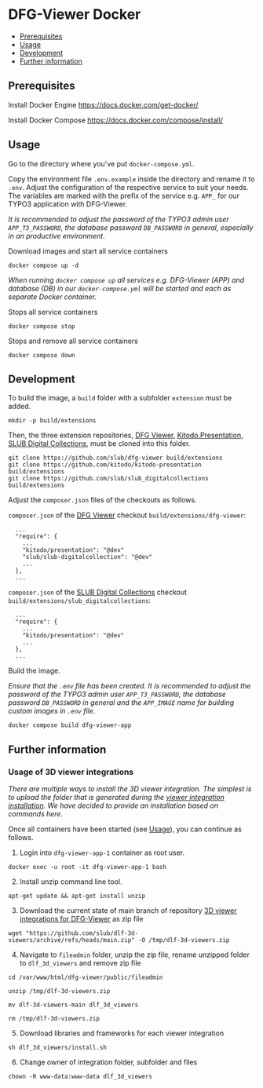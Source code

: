 # DFG-Viewer Docker

 * [Prerequisites](#prerequisites)
 * [Usage](#usage)
 * [Development](#development)
 * [Further information](#further-information)

## Prerequisites

Install Docker Engine
https://docs.docker.com/get-docker/

Install Docker Compose
https://docs.docker.com/compose/install/

## Usage

Go to the directory where you've put `docker-compose.yml`.

Copy the environment file `.env.example` inside the directory and rename it to `.env`. Adjust the configuration of the respective service to suit your needs. The variables are marked with the prefix of the service e.g. `APP_` for our TYPO3 application with DFG-Viewer.

*It is recommended to adjust the password of the TYPO3 admin user `APP_T3_PASSWORD`, the database password `DB_PASSWORD` in general, especially in an productive environment.*

Download images and start all service containers
```
docker compose up -d
```

*When running `docker compose up` all services e.g. DFG-Viewer (APP) and database (DB) in our `docker-compose.yml` will be started and each as separate Docker container.*

Stops all service containers
```
docker compose stop
```

Stops and remove all service containers
```
docker compose down
```

## Development

To build the image, a `build` folder with a subfolder `extension` must be added.

```
mkdir -p build/extensions
```

Then, the three extension repositories, [DFG Viewer](https://github.com/slub/dfg-viewer), [Kitodo.Presentation](https://github.com/kitodo/kitodo-presentation), [SLUB Digital Collections](https://github.com/slub/slub_digitalcollections), must be cloned into this folder.

```
git clone https://github.com/slub/dfg-viewer build/extensions
git clone https://github.com/kitodo/kitodo-presentation build/extensions
git clone https://github.com/slub/slub_digitalcollections build/extensions
```

Adjust the `composer.json` files of the checkouts as follows.

`composer.json` of the [DFG Viewer](https://github.com/slub/dfg-viewer) checkout `build/extensions/dfg-viewer`:

```
  ...
  "require": {
    ...
    "kitodo/presentation": "@dev"
    "slub/slub-digitalcollection": "@dev"
    ...
  },
  ...
```

`composer.json` of the [SLUB Digital Collections](https://github.com/slub/slub_digitalcollections) checkout `build/extensions/slub_digitalcollections`:

```
  ...
  "require": {
    ...
    "kitodo/presentation": "@dev"
    ...
  },
  ...
```

Build the image.

*Ensure that the `.env` file has been created. It is recommended to adjust the password of the TYPO3 admin user `APP_T3_PASSWORD`, the database password `DB_PASSWORD` in general and the `APP_IMAGE` name for building custom images in `.env` file.*

`docker compose build dfg-viewer-app`

## Further information

### Usage of 3D viewer integrations

*There are multiple ways to install the 3D viewer integration. The simplest is to upload the folder that is generated during the [viewer integration installation](https://github.com/slub/dlf-3d-viewers#installation). We have decided to provide an installation based on commands here.*

Once all containers have been started (see [Usage](#usage)), you can continue as follows.

1. Login into `dfg-viewer-app-1` container as root user.

``
docker exec -u root -it dfg-viewer-app-1 bash
``

2. Install unzip command line tool.

``
apt-get update && apt-get install unzip
``

3. Download the current state of main branch of repository [3D viewer integrations for DFG-Viewer](https://github.com/slub/dlf-3d-viewers) as zip file

``
wget "https://github.com/slub/dlf-3d-viewers/archive/refs/heads/main.zip" -O /tmp/dlf-3d-viewers.zip
``

4. Navigate to `fileadmin` folder, unzip the zip file, rename unzipped folder to `dlf_3d_viewers` and remove zip file

```
cd /var/www/html/dfg-viewer/public/fileadmin

unzip /tmp/dlf-3d-viewers.zip

mv dlf-3d-viewers-main dlf_3d_viewers

rm /tmp/dlf-3d-viewers.zip
```

5. Download libraries and frameworks for each viewer integration

``
sh dlf_3d_viewers/install.sh
``

6. Change owner of integration folder, subfolder and files

``
chown -R www-data:www-data dlf_3d_viewers
``
